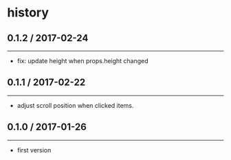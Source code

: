 # history

## 0.1.2 / 2017-02-24
---
* fix: update height when props.height changed

## 0.1.1 / 2017-02-22
---
* adjust scroll position when clicked items.

## 0.1.0 / 2017-01-26
---
* first version
